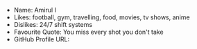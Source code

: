 * Name: Amirul I
* Likes: football, gym, travelling, food, movies, tv shows, anime
* Dislikes: 24/7 shift systems
* Favourite Quote: You miss every shot you don't take
* GitHub Profile URL: 